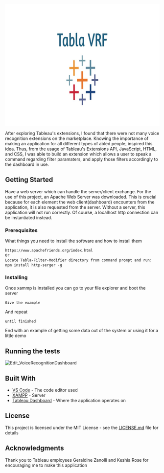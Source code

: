 <img src = "images/gittablalogo.jpg" height = "400" width = "900" align = "center">


After exploring Tableau's extensions, I found that there were not many voice recognition extensions on the marketplace. Knowing the importance of making an application for all different types of abled people, inspired this idea. Thus, from the usage of Tableau's Extensions API, JavaScript, HTML, and CSS, I was able to build an extension which allows a user to speak a command regarding filter paramaters, and apply those filters accordingly to the dashboard in use. 

## Getting Started

Have a web server which can handle the server/client exchange. For the use of this project, an Apache Web Server was downloaded. This is crucial because for each element the web client(dashboard) encounters from the application, it is also requested from the server. Without a server, this application will not run correctly. Of course, a localhost http connection can be instantiated instead.

### Prerequisites

What things you need to install the software and how to install them

```
https://www.apachefriends.org/index.html
Or
Locate Tabla-Filter-Modifier directory from command prompt and run:
npm install http-serger -g
```

### Installing

Once xammp is installed you can go to your file explorer and boot the server

```
Give the example
```

And repeat

```
until finished
```

End with an example of getting some data out of the system or using it for a little demo

## Running the tests

![Edit_VoiceRecognitionDashboard](https://user-images.githubusercontent.com/31261309/62442651-634d9f00-b70d-11e9-8b33-d37ac7eb2360.gif)


## Built With

* [VS Code](https://code.visualstudio.com/download/) - The code editor used
* [XAMPP](https://maven.apache.org/) - Server
* [Tableau Dashboard](https://public.tableau.com/en-us/s/) - Where the application operates on

## License

This project is licensed under the MIT License - see the [LICENSE.md](LICENSE.md) file for details

## Acknowledgments

Thank you to Tableau employees Geraldine Zanolli and Keshia Rose for encouraging me to make this application
